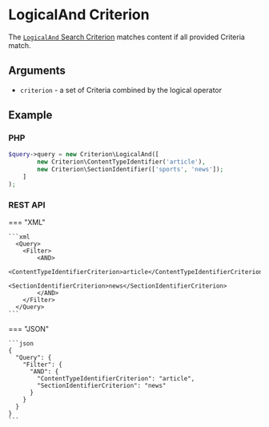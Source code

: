 # LogicalAnd Criterion

The [`LogicalAnd` Search Criterion](https://github.com/ibexa/core/blob/main/src/contracts/Repository/Values/Content/Query/Criterion/LogicalAnd.php)
matches content if all provided Criteria match.

## Arguments

- `criterion` - a set of Criteria combined by the logical operator

## Example

### PHP

``` php
$query->query = new Criterion\LogicalAnd([
        new Criterion\ContentTypeIdentifier('article'),
        new Criterion\SectionIdentifier(['sports', 'news']);
    ]
);
```

### REST API

=== "XML"

    ```xml
      <Query>
        <Filter>
            <AND>
                <ContentTypeIdentifierCriterion>article</ContentTypeIdentifierCriterion>
                <SectionIdentifierCriterion>news</SectionIdentifierCriterion>
            </AND>
        </Filter>
      </Query>
    ```

=== "JSON"

    ```json
    {
      "Query": {
        "Filter": {
          "AND": {
            "ContentTypeIdentifierCriterion": "article",
            "SectionIdentifierCriterion": "news"
          }
        }
      }
    }
    ```